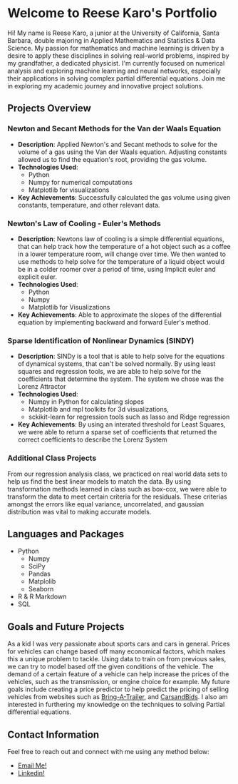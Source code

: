 # Welcome to Reese Karo's Portfolio

Hi! My name is Reese Karo, a junior at the University of California, Santa Barbara, double majoring in Applied Mathematics and Statistics & Data Science. My passion for mathematics and machine learning is driven by a desire to apply these disciplines in solving real-world problems, inspired by my grandfather, a dedicated physicist. I'm currently focused on numerical analysis and exploring machine learning and neural networks, especially their applications in solving complex partial differential equations. Join me in exploring my academic journey and innovative project solutions.

## Projects Overview

### Newton and Secant Methods for the Van der Waals Equation
- **Description**: Applied Newton's and Secant methods to solve for the volume of a gas using the Van der Waals equation. Adjusting constants allowed us to find the equation's root, providing the gas volume.
- **Technologies Used**: 
  - Python
  - Numpy for numerical computations
  - Matplotlib for visualizations
- **Key Achievements**: Successfully calculated the gas volume using given constants, temperature, and other relevant data.


### Newton's Law of Cooling - Euler's Methods
- **Description**: Newtons law of cooling is a simple differential equations, that can help track how the temperature of a hot object such as a coffee in a lower temperature room, will change over time. We then wanted to use methods to help solve for the temperature of a liquid object would be in a colder roomer over a period of time, using Implicit euler and explicit euler.
- **Technologies Used**: 
  - Python
  - Numpy
  - Matplotlib for Visualizations
- **Key Achievements**: Able to approximate the slopes of the differential equation by implementing backward and forward Euler's method.

### Sparse Identification of Nonlinear Dynamics (SINDY)
- **Description**: SINDy is a tool that is able to help solve for the equations of dynamical systems, that can't be solved normally. By using least squares and regression tools, we are able to help solve for the coefficients that determine the system. The system we chose was the Lorenz Attractor
- **Technologies Used**: 
  - Numpy in Python for calculating slopes
  - Matplotlib and mpl toolkits for 3d visualizations, 
  - sckikit-learn for regression tools such as lasso and Ridge regression
- **Key Achievements**: By using an interated threshold for Least Squares, we were able to return a sparse set of coefficients that returned the correct coefficients to describe the Lorenz System

### Additional Class Projects
From our regression analysis class, we practiced on real world data sets to help us find the best linear models to match the data. By using transformation methods learned in class such as box-cox,
we were able to transform the data to meet certain criteria for the residuals. These criterias amongst the errors like equal variance, uncorrelated, and gaussian distribution was vital to making accurate models.

## Languages and Packages
- Python
  - Numpy
  - SciPy
  - Pandas
  - Matplolib
  - Seaborn
- R & R Markdown
- SQL

## Goals and Future Projects
As a kid I was very passionate about sports cars and cars in general. Prices for vehicles can change based off many economical factors, which makes this a unique problem to tackle. Using data to train on from previous sales, we can try to model based off the given conditions of the vehicle.
The demand of a certain feature of a vehicle can help increase the prices of the vehicles, such as the transmission, or engine choice for example.
My future goals include creating a price predictor to help predict the pricing of selling vehicles from websites such as [Bring-A-Trailer](https://bringatrailer.com), 
and [CarsandBids](https://carsandbids.com).
I also am interested in furthering my knowledge on the techniques to solving Partial differential equations.

## Contact Information
Feel free to reach out and connect with me using any method below:
- [Email Me!](Reesekaro@gmail.com)
- [Linkedin!](www.linkedin.com/in/reese-karo)
